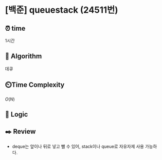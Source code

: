 # [백준] queuestack (24511번)

## ⏰  **time**

1시간

## :pushpin: **Algorithm**

데큐

## ⏲️**Time Complexity**

$O(N)$

## :round_pushpin: **Logic**
   

## :black_nib: **Review**
- deque는 앞이나 뒤로 넣고 뺄 수 있어, stack이나 queue로 자유자제 사용 가능하다.
